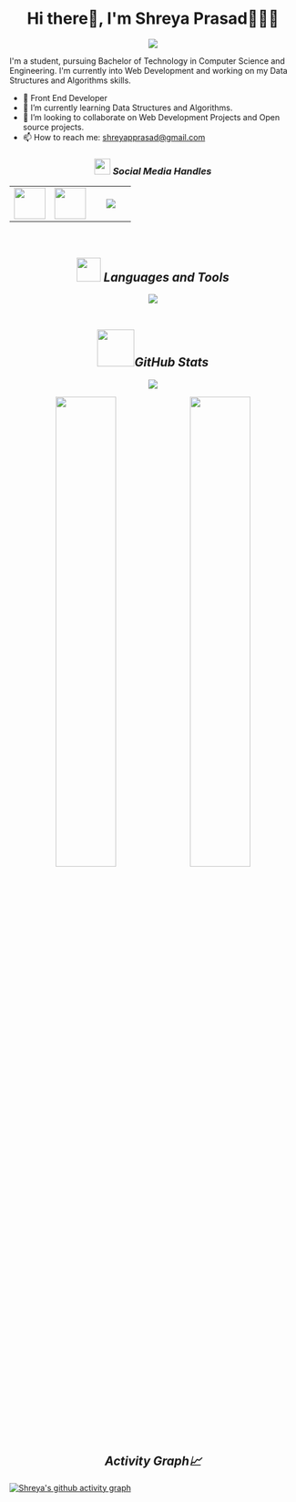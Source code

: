 <h1 align='center'>Hi there👋, I'm Shreya Prasad👩🏻‍💻</h1>

<p align="center">
<img align="center" src="https://gpvc.arturio.dev/shreyap05">
  
I'm a student, pursuing Bachelor of Technology in Computer Science and Engineering. I'm currently into Web Development and working on my Data Structures and Algorithms skills.

- 🔭  Front End Developer 
- 🌱 I’m currently learning  Data Structures and Algorithms.
- 👯 I’m looking to collaborate on Web Development Projects and Open source projects. 
- 📫 How to reach me: shreyapprasad@gmail.com 

    
<h3 align='center'><i>  <img src="https://media.giphy.com/media/iY8CRBdQXODJSCERIr/giphy.gif" width="28px"> Social Media Handles</i></h3>
<p align='center'>
 
<table width="95" align='center'>
<tr>
    <td align='center' width="55">
        <a href="https://linkedin.com/in/shreya-prasad-1b69751b2"><img src="https://cdn-icons-png.flaticon.com/512/1409/1409945.png" width="55"></a>
    </td>
    <td align='center' width="55">
        <a href="https://twitter.com/__shreyap__"><img src="https://cdn-icons-png.flaticon.com/512/1409/1409937.png" width="55"></a>
    </td>
    <td align='center' width="55">
        <a href="https://instagram.com/__shreyap__"><img src="https://cdn-icons-png.flaticon.com/512/1409/1409946.png"></a>
    </td>
    
</tr>
</table>
</p>

<br>
<h2 align='center'><i> <img src="https://camo.githubusercontent.com/beb64ff21c883e318e4f5db5231c2ba4175705bea1c9249e82a41ab375db4f75/68747470733a2f2f6d65646961322e67697068792e636f6d2f6d656469612f51737347456d706b79454f684243623765312f67697068792e6769663f6369643d656366303565343761306e336769316266716e74716d6f62386739616964316f796a327772336473336d67373030626c267269643d67697068792e676966" width="42px">  Languages and Tools</i></h2>

<p align="center">
<img align="center" src="https://skillicons.dev/icons?i=html,css,js,java,c,py,gcp,androidstudio,ai,ps,spring,react"><br>
<br>
  
<h2 align='center'><i><img src="https://camo.githubusercontent.com/1ecbe12a1569a272510c2e02dafe718838b736de234b1baf24bed9dc35dd6eb8/68747470733a2f2f7468656c696e6b6e65777370617065722e63612f696d616765732f61727469636c65732f566f6c756d655f33362f5370656369616c2f5f726573697a65642f6d6564696164656d2e706f6c6c732e4c617572614c616c6f6e64652e676966" width="65px">GitHub Stats</i></h2>
<p align="center">
  
<img align="center" src="https://github-readme-stats.vercel.app/api/top-langs/?username=shreyap05&theme=gotham&hide_border=false&include_all_commits=false&count_private=false&layout=compact">
  
<br>
<p align="center">
<img width="46%" src="https://github-readme-stats.vercel.app/api?username=shreyap05&theme=gotham&hide_border=false&include_all_commits=false&count_private=false" />

<img width="46%" src="https://github-readme-streak-stats.herokuapp.com/?user=shreyap05&theme=gotham&hide_border=false" />
</p>

<br>
<h2 align='center'><i>Activity Graph📈</i></h2>
<p align="center">
  
[![Shreya's github activity graph](https://activity-graph.herokuapp.com/graph?username=shreyap05&theme=gotham)](https://github.com/shreyap05/github-readme-activity-graph)
  
</p>



